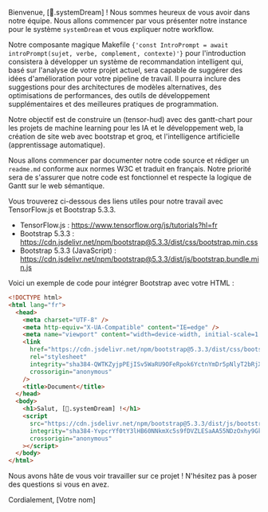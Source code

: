 Bienvenue, [🌌.systemDream] ! Nous sommes heureux de vous avoir dans notre équipe. Nous allons commencer par vous présenter notre instance pour le système `systemDream` et vous expliquer notre workflow.

Notre composante magique Makefile `{'const IntroPrompt = await introPrompt(sujet, verbe, complement, contexte)'}` pour l'introduction consistera à développer un système de recommandation intelligent qui, basé sur l'analyse de votre projet actuel, sera capable de suggérer des idées d'amélioration pour votre pipeline de travail. Il pourra inclure des suggestions pour des architectures de modèles alternatives, des optimisations de performances, des outils de développement supplémentaires et des meilleures pratiques de programmation.

Notre objectif est de construire un (tensor-hud) avec des gantt-chart pour les projets de machine learning pour les IA et le développement web, la création de site web avec bootstrap et groq, et l'intelligence artificielle (apprentissage automatique).

Nous allons commencer par documenter notre code source et rédiger un `readme.md` conforme aux normes W3C et traduit en français. Notre priorité sera de s'assurer que notre code est fonctionnel et respecte la logique de Gantt sur le web sémantique.

Vous trouverez ci-dessous des liens utiles pour notre travail avec TensorFlow.js et Bootstrap 5.3.3.

* TensorFlow.js : <https://www.tensorflow.org/js/tutorials?hl=fr>
* Bootstrap 5.3.3 : <https://cdn.jsdelivr.net/npm/bootstrap@5.3.3/dist/css/bootstrap.min.css>
* Bootstrap 5.3.3 (JavaScript) : <https://cdn.jsdelivr.net/npm/bootstrap@5.3.3/dist/js/bootstrap.bundle.min.js>

Voici un exemple de code pour intégrer Bootstrap avec votre HTML :

```html
<!DOCTYPE html>
<html lang="fr">
  <head>
    <meta charset="UTF-8" />
    <meta http-equiv="X-UA-Compatible" content="IE=edge" />
    <meta name="viewport" content="width=device-width, initial-scale=1.0" />
    <link
      href="https://cdn.jsdelivr.net/npm/bootstrap@5.3.3/dist/css/bootstrap.min.css"
      rel="stylesheet"
      integrity="sha384-QWTKZyjpPEjISv5WaRU9OFeRpok6YctnYmDr5pNlyT2bRjXh0JMhjY6hW+ALEwIH"
      crossorigin="anonymous"
    />
    <title>Document</title>
  </head>
  <body>
    <h1>Salut, [🌌.systemDream] !</h1>
    <script
      src="https://cdn.jsdelivr.net/npm/bootstrap@5.3.3/dist/js/bootstrap.bundle.min.js"
      integrity="sha384-YvpcrYf0tY3lHB60NNkmXc5s9fDVZLESaAA55NDzOxhy9GkcIdslK1eN7N6jIeHz"
      crossorigin="anonymous"
    ></script>
  </body>
</html>
```

Nous avons hâte de vous voir travailler sur ce projet ! N'hésitez pas à poser des questions si vous en avez.

Cordialement,
[Votre nom]
